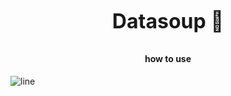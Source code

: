 <p align="center", style="font-size: 32px; margin-top: 30px"><b>Datasoup 🍜 </b></p>
<h4 align="center">how to use</h4>

![line](https://capsule-render.vercel.app/api?type=rect&color=gradient&height=1)